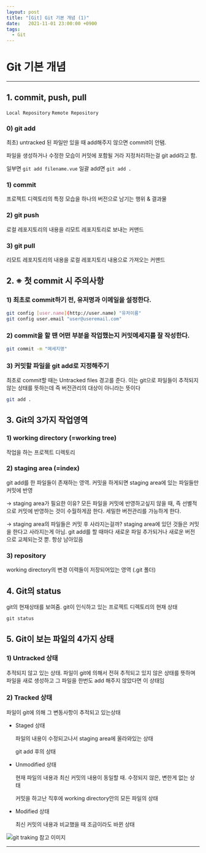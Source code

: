 ```yaml
---
layout: post
title: "[Git] Git 기본 개념 (1)"
date:   2021-11-01 23:00:00 +0900
tags:
  - Git
---
```


# Git 기본 개념

---

## 1. commit, push, pull

`Local Repository` `Remote Repository`

### 0) git add

최초) untracked 된 파일만 있을 때 add해주지 않으면 commit이 안됌.

파일을 생성하거나 수정한 모습이 커밋에 포함될 거라 지정처리하는걸 git add라고 함. 

일부면 `git add filename.vue` 일괄 add면 `git add .` 

### 1) commit

프로젝트 디렉토리의 특정 모습을 하나의 버전으로 남기는 행위 & 결과물

### 2) git push

로컬 레포지토리의 내용을 리모트 레포지토리로 보내는 커맨드

### 3) git pull

리모트 레포지토리의 내용을 로컬 레포지토리 내용으로 가져오는 커맨드

## 2. ※ 첫 commit 시 주의사항

### 1) 최초로 commit하기 전, 유저명과 이메일을 설정한다.

```bash
git config [user.name](http://user.name) "유저이름"
git config user.email "user@useremail.com"
```

### 2) commit을 할 땐 어떤 부분을 작업했는지 커밋메세지를 잘 작성한다.

```bash
git commit -m "메세지명"
```

### 3) 커밋할 파일을 git add로 지정해주기

최초로 commit할 때는 Untracked files 경고를 준다. 이는 git으로 파일들이 추적되지 않는 상태를 뜻하는데 즉 버전관리의 대상이 아니라는 뜻이다

```bash
git add .
```

## 3. Git의 3가지 작업영역

### 1) working directory (=working tree)

작업을 하는 프로젝트 디렉토리

### 2) staging area (=index)

git add를 한 파일들이 존재하는 영역. 커밋을 하게되면 staging area에 있는 파일들만 커밋에 반영

→ staging area가 필요한 이유? 모든 파일을 커밋에 반영하고싶지 않을 때, 즉 선별적으로 커밋에 반영하는 것이 수월하게끔 한다. 세밀한 버전관리를 가능하게 한다.

→ staging area의 파일들은 커밋 후 사라지는걸까? staging area에 있던 것들은 커밋을 한다고 사라지는게 아님. git add를 할 때마다 새로운 파일 추가되거나 새로운 버전으로 교체되는것 뿐. 항상 남아있음

### 3) repository

working directory의 변경 이력들이 저장되어있는 영역 (.git 폴더)

## 4. Git의 status

git의 현재상태를 보여줌. git이 인식하고 있는 프로젝트 디렉토리의 현재 상태

```jsx
git status
```

## 5. Git이 보는 파일의 4가지 상태

### 1) Untracked 상태

추적되지 않고 있는 상태. 파일이 git에 의해서 전혀 추적되고 있지 않은 상태를 뜻하며 파일을 새로 생성하고 그 파일을 한번도 add 해주지 않았다면 이 상태임

### 2) Tracked 상태

파일이 git에 의해 그 변동사항이 추적되고 있는상태

- Staged 상태
    
    파일의 내용이 수정되고나서 staging area에 올라와있는 상태
    
    git add 후의 상태
    
- Unmodified 상태
    
    현재 파일의 내용과 최신 커밋의 내용이 동일할 때. 수정되지 않은, 변한게 없는 상태
    
    커밋을 하고난 직후에 working directory안의 모든 파일의 상태
    
- Modified 상태
    
    최신 커밋의 내용과 비교했을 때 조금이라도 바뀐 상태
    

![git traking 참고 이미지](http://hyegineer.github.io/images/tracking.PNG)

---